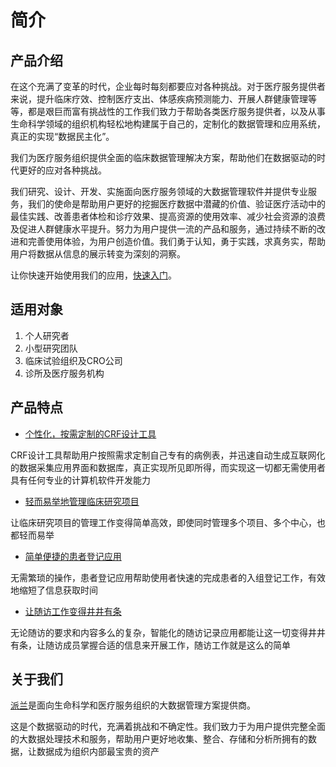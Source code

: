 # 简介

## 产品介绍

在这个充满了变革的时代，企业每时每刻都要应对各种挑战。对于医疗服务提供者来说，提升临床疗效、控制医疗支出、体感疾病预测能力、开展人群健康管理等等，都是艰巨而富有挑战性的工作我们致力于帮助各类医疗服务提供者，以及从事生命科学领域的组织机构轻松地构建属于自己的，定制化的数据管理和应用系统，真正的实现“数据民主化”。

我们为医疗服务组织提供全面的临床数据管理解决方案，帮助他们在数据驱动的时代更好的应对各种挑战。

我们研究、设计、开发、实施面向医疗服务领域的大数据管理软件并提供专业服务，我们的使命是帮助用户更好的挖掘医疗数据中潜藏的价值、验证医疗活动中的最佳实践、改善患者体检和诊疗效果、提高资源的使用效率、减少社会资源的浪费及促进人群健康水平提升。努力为用户提供一流的产品和服务，通过持续不断的改进和完善使用体验，为用户创造价值。我们勇于认知，勇于实践，求真务实，帮助用户将数据从信息的展示转变为深刻的洞察。

让你快速开始使用我们的应用，[快速入门](getstarted.md)。

## 适用对象

1. 个人研究者
2. 小型研究团队
3. 临床试验组织及CRO公司
4. 诊所及医疗服务机构

## 产品特点

* [个性化，按需定制的CRF设计工具](survey.md)

CRF设计工具帮助用户按照需求定制自己专有的病例表，并迅速自动生成互联网化的数据采集应用界面和数据库，真正实现所见即所得，而实现这一切都无需使用者具有任何专业的计算机软件开发能力

* [轻而易举地管理临床研究项目](project.md)

让临床研究项目的管理工作变得简单高效，即使同时管理多个项目、多个中心，也都轻而易举

* [简单便捷的患者登记应用](patient.md)

无需繁琐的操作，患者登记应用帮助使用者快速的完成患者的入组登记工作，有效地缩短了信息获取时间

* [让随访工作变得井井有条](follow.md)

无论随访的要求和内容多么的复杂，智能化的随访记录应用都能让这一切变得井井有条，让随访成员掌握合适的信息来开展工作，随访工作就是这么的简单

## 关于我们

[派兰](http://www.datarx.cn)是面向生命科学和医疗服务组织的大数据管理方案提供商。

这是个数据驱动的时代，充满着挑战和不确定性。我们致力于为用户提供完整全面的大数据处理技术和服务，帮助用户更好地收集、整合、存储和分析所拥有的数据，让数据成为组织内部最宝贵的资产


